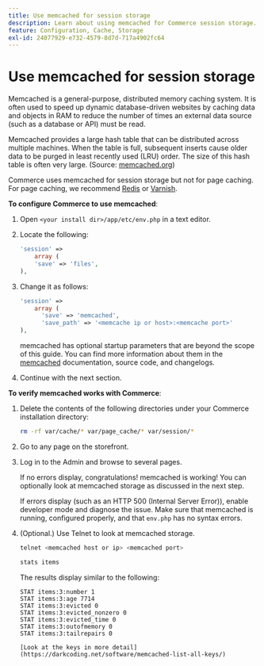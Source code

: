 ```yaml
---
title: Use memcached for session storage
description: Learn about using memcached for Commerce session storage.
feature: Configuration, Cache, Storage
exl-id: 24077929-e732-4579-8d7d-717a4902fc64
---
```

# Use memcached for session storage

Memcached is a general-purpose, distributed memory caching system. It is often used to speed up dynamic database-driven websites by caching data and objects in RAM to reduce the number of times an external data source (such as a database or API) must be read.

Memcached provides a large hash table that can be distributed across multiple machines. When the table is full, subsequent inserts cause older data to be purged in least recently used (LRU) order. The size of this hash table is often very large. (Source: [memcached.org](https://www.memcached.org/))

Commerce uses memcached for session storage but not for page caching. For page caching, we recommend [Redis](../cache/redis-pg-cache.md) or [Varnish](../cache/config-varnish.md).

**To configure Commerce to use memcached**:

1. Open `<your install dir>/app/etc/env.php` in a text editor.
1. Locate the following:

   ```php
   'session' =>
       array (
       'save' => 'files',
   ),
   ```

1. Change it as follows:

   ```php
   'session' =>
       array (
         'save' => 'memcached',
         'save_path' => '<memcache ip or host>:<memcache port>'
   ),
   ```

   memcached has optional startup parameters that are beyond the scope of this guide. You can find more information about them in the [memcached](https://www.php.net/manual/en/memcached.sessions.php) documentation, source code, and changelogs.

1. Continue with the next section.

**To verify memcached works with Commerce**:

1. Delete the contents of the following directories under your Commerce installation directory:

   ```bash
   rm -rf var/cache/* var/page_cache/* var/session/*
   ```

1. Go to any page on the storefront.

1. Log in to the Admin and browse to several pages.

   If no errors display, congratulations! memcached is working! You can optionally look at memcached storage as discussed in the next step.

   If errors display (such as an HTTP 500 (Internal Server Error)), enable developer mode and diagnose the issue. Make sure that memcached is running, configured properly, and that `env.php` has no syntax errors.

1. (Optional.) Use Telnet to look at memcached storage.

   ```bash
   telnet <memcached host or ip> <memcached port>
   ```

   ```bash
   stats items
   ```

   The results display similar to the following:

   ```
   STAT items:3:number 1
   STAT items:3:age 7714
   STAT items:3:evicted 0
   STAT items:3:evicted_nonzero 0
   STAT items:3:evicted_time 0
   STAT items:3:outofmemory 0
   STAT items:3:tailrepairs 0

   [Look at the keys in more detail](https://darkcoding.net/software/memcached-list-all-keys/)
   ```
